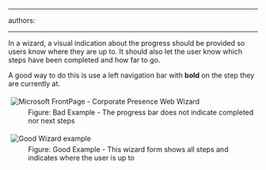 

---
authors:

---




<span class='intro'> <p>In a wizard, a visual indication about the progress should be 
provided so users know where they are up to. It should also let the user
 know which steps have been completed and how far to go.</p><p>A good way to do this is use a left navigation bar with <strong>bold</strong> on the step they are currently at.</p> </span>

<dl class="badImage"><dt> 
      <img src="http&#58;//www.ssw.com.au/ssw/Standards/Rules/Images/FrontPageWizard.gif" alt="Microsoft FrontPage - Corporate Presence Web Wizard" style="margin&#58;5px;" /> 
   </dt><dd>Figure&#58; Bad Example - The progress bar does not indicate completed nor next steps</dd></dl><dl class="goodImage"><dt>
      <img src="http&#58;//www.ssw.com.au/ssw/Standards/Rules/Images/Wizard_1.jpg" alt="Good Wizard example" style="margin&#58;5px;" />
   </dt><dd>Figure&#58; Good Example - This wizard form shows all steps and indicates where the user is up to</dd></dl>


